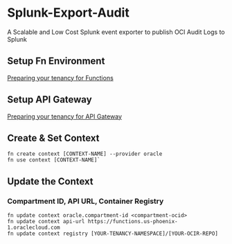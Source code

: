 # Splunk-Export-Audit

A Scalable and Low Cost Splunk event exporter to publish OCI Audit Logs to Splunk

## Setup Fn Environment

[Preparing your tenancy for Functions]((https://docs.cloud.oracle.com/en-us/iaas/Content/Functions/Tasks/functionsconfiguringtenancies.htm))

## Setup API Gateway 
[Preparing your tenancy for API Gateway](https://docs.cloud.oracle.com/en-us/iaas/Content/APIGateway/Concepts/apigatewayprerequisites.htm)

## Create & Set Context

    fn create context [CONTEXT-NAME] --provider oracle
    fn use context [CONTEXT-NAME]`

## Update the Context

### Compartment ID, API URL, Container Registry

    fn update context oracle.compartment-id <compartment-ocid>
    fn update context api-url https://functions.us-phoenix-1.oraclecloud.com
    fn update context registry [YOUR-TENANCY-NAMESPACE]/[YOUR-OCIR-REPO]
